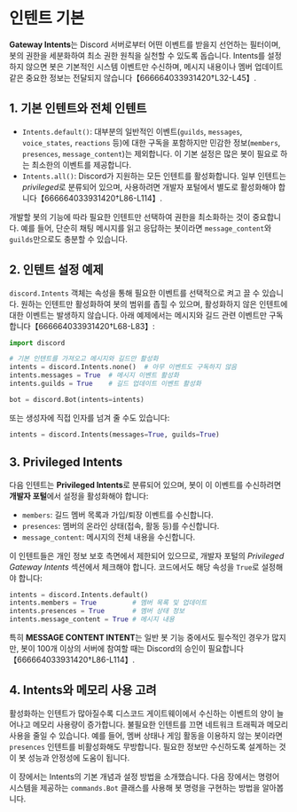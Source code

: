 # 인텐트 기본

**Gateway Intents**는 Discord 서버로부터 어떤 이벤트를 받을지 선언하는 필터이며, 봇의 권한을 세분화하여 최소 권한 원칙을 실천할 수 있도록 돕습니다. Intents를 설정하지 않으면 봇은 기본적인 시스템 이벤트만 수신하며, 메시지 내용이나 멤버 업데이트 같은 중요한 정보는 전달되지 않습니다【666664033931420†L32-L45】.

## 1. 기본 인텐트와 전체 인텐트

- `Intents.default()`: 대부분의 일반적인 이벤트(`guilds`, `messages`, `voice_states`, `reactions` 등)에 대한 구독을 포함하지만 민감한 정보(`members`, `presences`, `message_content`)는 제외합니다. 이 기본 설정은 많은 봇이 필요로 하는 최소한의 이벤트를 제공합니다.
- `Intents.all()`: Discord가 지원하는 모든 인텐트를 활성화합니다. 일부 인텐트는 *privileged*로 분류되어 있으며, 사용하려면 개발자 포털에서 별도로 활성화해야 합니다【666664033931420†L86-L114】.

개발할 봇의 기능에 따라 필요한 인텐트만 선택하여 권한을 최소화하는 것이 중요합니다. 예를 들어, 단순히 채팅 메시지를 읽고 응답하는 봇이라면 `message_content`와 `guilds`만으로도 충분할 수 있습니다.

## 2. 인텐트 설정 예제

`discord.Intents` 객체는 속성을 통해 필요한 이벤트를 선택적으로 켜고 끌 수 있습니다. 원하는 인텐트만 활성화하여 봇의 범위를 좁힐 수 있으며, 활성화하지 않은 인텐트에 대한 이벤트는 발생하지 않습니다. 아래 예제에서는 메시지와 길드 관련 이벤트만 구독합니다【666664033931420†L68-L83】:

```python
import discord

# 기본 인텐트를 가져오고 메시지와 길드만 활성화
intents = discord.Intents.none()  # 아무 이벤트도 구독하지 않음
intents.messages = True  # 메시지 이벤트 활성화
intents.guilds = True    # 길드 업데이트 이벤트 활성화

bot = discord.Bot(intents=intents)
```

또는 생성자에 직접 인자를 넘겨 줄 수도 있습니다:

```python
intents = discord.Intents(messages=True, guilds=True)
```

## 3. Privileged Intents

다음 인텐트는 **Privileged Intents**로 분류되어 있으며, 봇이 이 이벤트를 수신하려면 **개발자 포털**에서 설정을 활성화해야 합니다:

- `members`: 길드 멤버 목록과 가입/퇴장 이벤트를 수신합니다.
- `presences`: 멤버의 온라인 상태(접속, 활동 등)를 수신합니다.
- `message_content`: 메시지의 전체 내용을 수신합니다.

이 인텐트들은 개인 정보 보호 측면에서 제한되어 있으므로, 개발자 포털의 *Privileged Gateway Intents* 섹션에서 체크해야 합니다. 코드에서도 해당 속성을 `True`로 설정해야 합니다:

```python
intents = discord.Intents.default()
intents.members = True         # 멤버 목록 및 업데이트
intents.presences = True       # 멤버 상태 정보
intents.message_content = True # 메시지 내용
```

특히 **MESSAGE CONTENT INTENT**는 일반 봇 기능 중에서도 필수적인 경우가 많지만, 봇이 100개 이상의 서버에 참여할 때는 Discord의 승인이 필요합니다【666664033931420†L86-L114】.

## 4. Intents와 메모리 사용 고려

활성화하는 인텐트가 많아질수록 디스코드 게이트웨이에서 수신하는 이벤트의 양이 늘어나고 메모리 사용량이 증가합니다. 불필요한 인텐트를 끄면 네트워크 트래픽과 메모리 사용을 줄일 수 있습니다. 예를 들어, 멤버 상태나 게임 활동을 이용하지 않는 봇이라면 `presences` 인텐트를 비활성화해도 무방합니다. 필요한 정보만 수신하도록 설계하는 것이 봇 성능과 안정성에 도움이 됩니다.

이 장에서는 Intents의 기본 개념과 설정 방법을 소개했습니다. 다음 장에서는 명령어 시스템을 제공하는 `commands.Bot` 클래스를 사용해 봇 명령을 구현하는 방법을 알아봅니다.



